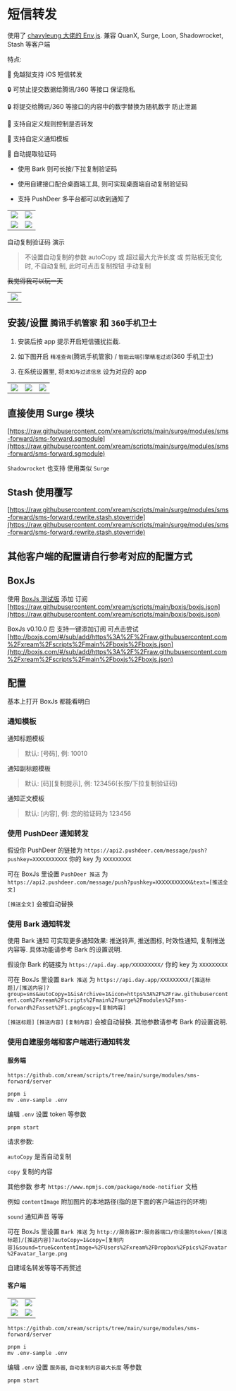 # 短信转发

使用了 [chavyleung 大佬的 Env.js](https://github.com/chavyleung/scripts/blob/master/Env.js). 兼容 QuanX, Surge, Loon, Shadowrocket, Stash 等客户端

特点:

🎉 免越狱支持 iOS 短信转发

🔒️ 可禁止提交数据给腾讯/360 等接口 保证隐私

🔒️ 将提交给腾讯/360 等接口的内容中的数字替换为随机数字 防止泄漏

🔧 支持自定义规则控制是否转发

🔧 支持自定义通知模板

🔢 自动提取验证码

- 使用 Bark 则可长按/下拉复制验证码

- 使用自建接口配合桌面端工具, 则可实现桌面端自动复制验证码

- 支持 PushDeer 多平台都可以收到通知了

<table>
  <tr>
    <td valign="top"><img src="screenshots/0.PNG"></td>
    <td valign="top"><img src="screenshots/9.png"></td>
  </tr>
  <tr>
    <td valign="top"><img src="screenshots/5.png"></td>
    <td valign="top"><img src="screenshots/7.png"></td>
  </tr>
  
</table>

自动复制验证码 演示

> 不设置自动复制的参数 autoCopy 或 超过最大允许长度 或 剪贴板无变化时, 不自动复制, 此时可点击复制按钮 手动复制

~~我觉得我可以玩一天~~

<table>
  <tr>
    <td valign="top"><img src="screenshots/1.gif"></td>
  </tr>
</table>

## 安装/设置 `腾讯手机管家` 和 `360手机卫士`

1. 安装后按 app 提示开启短信骚扰拦截.

2. 如下图开启 `精准查询`(腾讯手机管家) / `智能云端引擎精准过滤`(360 手机卫士)

3. 在系统设置里, 将`未知与过滤信息` 设为对应的 app

<table>
  <tr>
    <td valign="top"><img src="screenshots/2.PNG"></td>
    <td valign="top"><img src="screenshots/3.png"></td>
    <td valign="top"><img src="screenshots/4.png"></td>
  </tr>
 </table>

## 直接使用 Surge 模块

[https://raw.githubusercontent.com/xream/scripts/main/surge/modules/sms-forward/sms-forward.sgmodule](https://raw.githubusercontent.com/xream/scripts/main/surge/modules/sms-forward/sms-forward.sgmodule)

`Shadowrocket` 也支持 使用类似 `Surge`

## Stash 使用覆写

[https://raw.githubusercontent.com/xream/scripts/main/surge/modules/sms-forward/sms-forward.rewrite.stash.stoverride](https://raw.githubusercontent.com/xream/scripts/main/surge/modules/sms-forward/sms-forward.rewrite.stash.stoverride)

## 其他客户端的配置请自行参考对应的配置方式

## BoxJs

使用 [BoxJs 测试版](https://chavyleung.gitbook.io/boxjs) 添加 订阅 [https://raw.githubusercontent.com/xream/scripts/main/boxjs/boxjs.json](https://raw.githubusercontent.com/xream/scripts/main/boxjs/boxjs.json)

BoxJs v0.10.0 后 支持一键添加订阅 可点击尝试 [http://boxjs.com/#/sub/add/https%3A%2F%2Fraw.githubusercontent.com%2Fxream%2Fscripts%2Fmain%2Fboxjs%2Fboxjs.json](http://boxjs.com/#/sub/add/https%3A%2F%2Fraw.githubusercontent.com%2Fxream%2Fscripts%2Fmain%2Fboxjs%2Fboxjs.json)

## 配置

基本上打开 BoxJs 都能看明白

### 通知模板

通知标题模板

> 默认: [号码], 例: 10010

通知副标题模板

> 默认: [码][复制提示], 例: 123456(长按/下拉复制验证码)

通知正文模板

> 默认: [内容], 例: 您的验证码为 123456

### 使用 PushDeer 通知转发

假设你 PushDeer 的链接为 `https://api2.pushdeer.com/message/push?pushkey=XXXXXXXXXXX` 你的 key 为 `XXXXXXXXX`

可在 BoxJs 里设置 `PushDeer 推送` 为 `https://api2.pushdeer.com/message/push?pushkey=XXXXXXXXXXX&text=[推送全文]`

`[推送全文]` 会被自动替换

### 使用 Bark 通知转发

使用 Bark 通知 可实现更多通知效果: 推送铃声, 推送图标, 时效性通知, 复制推送内容等. 具体功能请参考 Bark 的设置说明.

假设你 Bark 的链接为 `https://api.day.app/XXXXXXXXX/` 你的 key 为 `XXXXXXXXX`

可在 BoxJs 里设置 `Bark 推送` 为 `https://api.day.app/XXXXXXXXX/[推送标题]/[推送内容]?group=sms&autoCopy=1&isArchive=1&icon=https%3A%2F%2Fraw.githubusercontent.com%2Fxream%2Fscripts%2Fmain%2Fsurge%2Fmodules%2Fsms-forward%2Fasset%2F1.png&copy=[复制内容]`

`[推送标题]` `[推送内容]` `[复制内容]` 会被自动替换. 其他参数请参考 Bark 的设置说明.

### 使用自建服务端和客户端进行通知转发

#### 服务端

`https://github.com/xream/scripts/tree/main/surge/modules/sms-forward/server`

```
pnpm i
mv .env-sample .env
```

编辑 `.env` 设置 token 等参数

```
pnpm start
```

请求参数:

`autoCopy` 是否自动复制

`copy` 复制的内容

其他参数 参考 `https://www.npmjs.com/package/node-notifier` 文档

例如 `contentImage` 附加图片的本地路径(指的是下面的客户端运行的环境)

`sound` 通知声音 等等

可在 BoxJs 里设置 `Bark 推送` 为 `http://服务器IP:服务器端口/你设置的token/[推送标题]/[推送内容]?autoCopy=1&copy=[复制内容]&sound=true&contentImage=%2FUsers%2Fxream%2FDropbox%2Fpics%2Favatar%2Favatar_large.png`

自建域名转发等等不再赘述

#### 客户端

<table>
  <tr>
    <td valign="top"><img src="screenshots/5.png"></td>
    <td valign="top"><img src="screenshots/6.png"></td>
  </tr>
  <tr>
    <td valign="top"><img src="screenshots/7.png"></td>
    <td valign="top"><img src="screenshots/8.png"></td>
  </tr>
 </table>

`https://github.com/xream/scripts/tree/main/surge/modules/sms-forward/server`

```
pnpm i
mv .env-sample .env
```

编辑 `.env` 设置 `服务器`, `自动复制内容最大长度` 等参数

```
pnpm start
```
